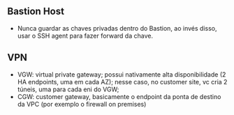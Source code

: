 Bastion Host
-------------

- Nunca guardar as chaves privadas dentro do Bastion, ao invés disso, usar o SSH agent para fazer forward da chave.

VPN
-----

- VGW: virtual private gateway; possui nativamente alta disponibilidade (2 HA endpoints, uma em cada AZ); nesse caso, no customer site, vc cria 2 túneis, uma para cada eni do VGW;
- CGW: customer gateway, basicamente o endpoint da ponta de destino da VPC (por exemplo o firewall on premises)